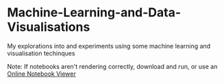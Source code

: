 # Machine-Learning-and-Data-Visualisations
My explorations into and experiments using some machine learning and visualisation techinques

Note: If notebooks aren't rendering correctly, download and run, or use an [Online Notebook Viewer](http://nbviewer.jupyter.org/)

